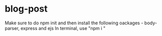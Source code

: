 # blog-post
Make sure to do npm init and then install the following oackages - body-parser, express and ejs
In terminal, use "npm i <module-name>"
